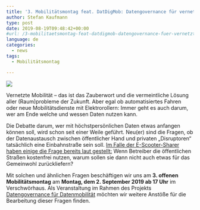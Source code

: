 ```yaml
---
title: '3. Mobilitätsmontag feat. DatDigMob: Datengovernance für vernetzte Mobilität!'
author: Stefan Kaufmann
type: post
date: 2019-08-19T09:48:42+00:00
#url: /3-mobilitaetsmontag-feat-datdigmob-datengovernance-fuer-vernetzte-mobilitaet/
language: de
categories:
  - news
tags:
  - Mobilitätsmontag

---
```

![](/wp-content/uploads/2019/08/Flyer_Mobilitätsmontag3-1.png)

Vernetzte Mobilität – das ist das Zauberwort und die vermeintliche Lösung aller (Raum)probleme der Zukunft. Aber egal ob automatisiertes Fahren oder neue Mobilitätsdienste mit Elektrorollern: Immer geht es auch darum, wer am Ende welche und wessen Daten nutzen kann.

Die Debatte darum, wer mit höchstpersönlichen Daten etwas anfangen können soll, wird schon seit einer Weile geführt. Neu(er) sind die Fragen, ob der Datenaustausch zwischen öffentlicher Hand und privaten „Disruptoren“ tatsächlich eine Einbahnstraße sein soll. [Im Falle der E-Scooter-Sharer haben einige die Frage bereits laut gestellt:][1] Wenn Betreiber die öffentlichen Straßen kostenfrei nutzen, warum sollen sie dann nicht auch etwas für das Gemeinwohl zurückliefern?

Mit solchen und ähnlichen Fragen beschäftigen wir uns am **3. offenen Mobilitätsmontag** am **Montag, dem 2. September 2019 ab 17 Uhr** im Verschwörhaus. Als Veranstaltung im Rahmen des Projekts [Datengovernance für Datenmobilität][2] möchten wir weitere Anstöße für die Bearbeitung dieser Fragen finden.

 [1]: https://www.zukunft-mobilitaet.net/169402/analyse/rollersharing-regulierung-kommunen-international-mobility-data-specification/
 [2]: https://www.bmvi.de/SharedDocs/DE/Artikel/DG/mfund-projekte/datdigmob.html?nn=326002

